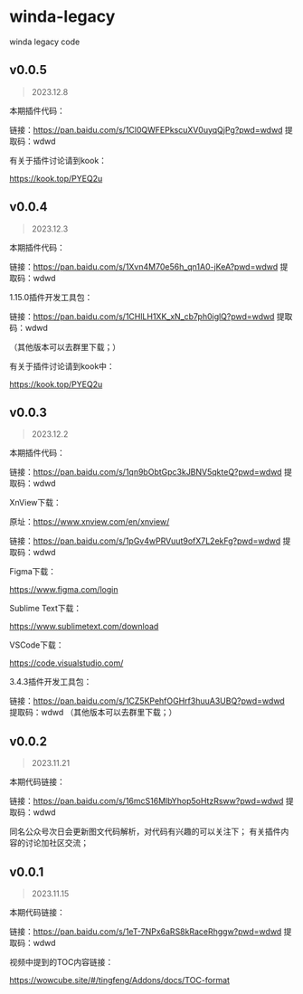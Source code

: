 # winda-legacy
winda legacy code


## v0.0.5

> 2023.12.8

本期插件代码：

链接：https://pan.baidu.com/s/1Cl0QWFEPkscuXV0uyqQjPg?pwd=wdwd 
提取码：wdwd

有关于插件讨论请到kook：

https://kook.top/PYEQ2u

## v0.0.4

> 2023.12.3

本期插件代码：

链接：https://pan.baidu.com/s/1Xvn4M70e56h_qn1A0-jKeA?pwd=wdwd 
提取码：wdwd

1.15.0插件开发工具包：

链接：https://pan.baidu.com/s/1CHlLH1XK_xN_cb7ph0iglQ?pwd=wdwd 
提取码：wdwd

（其他版本可以去群里下载；）

有关于插件讨论请到kook中：

https://kook.top/PYEQ2u

## v0.0.3

> 2023.12.2

本期插件代码：

链接：https://pan.baidu.com/s/1qn9bObtGpc3kJBNV5qkteQ?pwd=wdwd 
提取码：wdwd

XnView下载：

原址：https://www.xnview.com/en/xnview/

链接：https://pan.baidu.com/s/1pGv4wPRVuut9ofX7L2ekFg?pwd=wdwd 
提取码：wdwd

Figma下载：

https://www.figma.com/login

Sublime Text下载：

https://www.sublimetext.com/download

VSCode下载：

https://code.visualstudio.com/

3.4.3插件开发工具包：

链接：https://pan.baidu.com/s/1CZ5KPehfOGHrf3huuA3UBQ?pwd=wdwd 
提取码：wdwd
（其他版本可以去群里下载；）

## v0.0.2

> 2023.11.21

本期代码链接：

链接：https://pan.baidu.com/s/16mcS16MlbYhop5oHtzRsww?pwd=wdwd 
提取码：wdwd

同名公众号次日会更新图文代码解析，对代码有兴趣的可以关注下；
有关插件内容的讨论加社区交流；

## v0.0.1

> 2023.11.15

本期代码链接：

链接：https://pan.baidu.com/s/1eT-7NPx6aRS8kRaceRhggw?pwd=wdwd 
提取码：wdwd 

视频中提到的TOC内容链接：

https://wowcube.site/#/tingfeng/Addons/docs/TOC-format